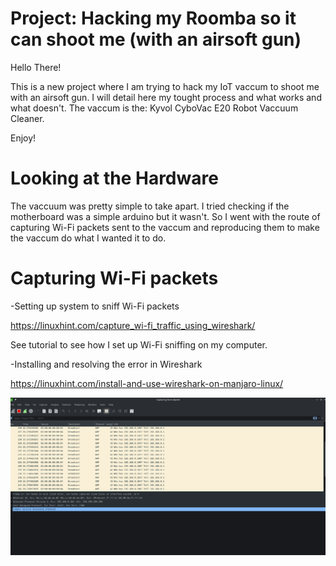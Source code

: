 # Project: Hacking my Roomba so it can shoot me (with an airsoft gun)

Hello There!

This is a new project where I am trying to hack my IoT vaccum to shoot me with an airsoft gun. I will detail here my tought process and what works and what doesn't. The vaccum is the: Kyvol CyboVac E20 Robot Vaccuum Cleaner.

Enjoy!


# Looking at the Hardware

The vaccuum was pretty simple to take apart. I tried checking if the motherboard was a simple arduino but it wasn't. So I went with the route of capturing Wi-Fi packets sent to the vaccum and reproducing them to make the vaccum do what I wanted it to do.

# Capturing Wi-Fi packets

-Setting up system to sniff Wi-Fi packets

https://linuxhint.com/capture_wi-fi_traffic_using_wireshark/

See tutorial to see how I set up Wi-Fi sniffing on my computer.

-Installing and resolving the error in Wireshark

https://linuxhint.com/install-and-use-wireshark-on-manjaro-linux/

<img src="images/screenshot.png">
